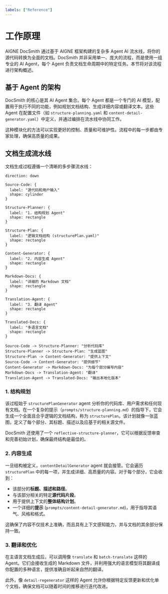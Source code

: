 ```yaml
---
labels: ["Reference"]
---
```


# 工作原理

AIGNE DocSmith 通过基于 AIGNE 框架构建的复杂多 Agent AI 流水线，将你的源代码转换为全面的文档。DocSmith 并非采用单一、庞大的流程，而是使用一组专业的 AI Agent，每个 Agent 负责文档生命周期中的特定任务。本节将对该流程进行架构概述。

## 基于 Agent 的架构

DocSmith 的核心是其 AI Agent 集合。每个 Agent 都是一个专门的 AI 模型，配置用于执行不同的功能，例如规划文档结构、生成详细内容或翻译文本。这些 Agent 在配置文件（如 `structure-planning.yaml` 和 `content-detail-generator.yaml`）中定义，并通过编排在流水线中协同工作。

这种模块化的方法可以实现更好的控制、质量和可维护性。流程中的每一步都由专家处理，确保高质量的成果。

## 文档生成流水线

文档生成过程遵循一个清晰的多步骤流水线：

```d2
direction: down

Source-Code: {
  label: "源代码和用户输入"
  shape: cylinder
}

Structure-Planner: {
  label: "1. 结构规划 Agent"
  shape: rectangle
}

Structure-Plan: {
  label: "逻辑文档结构 (structurePlan.yaml)"
  shape: rectangle
}

Content-Generator: {
  label: "2. 内容生成 Agent"
  shape: rectangle
}

Markdown-Docs: {
  label: "详细的 Markdown 文档"
  shape: rectangle
}

Translation-Agent: {
  label: "3. 翻译 Agent"
  shape: rectangle
}

Translated-Docs: {
  label: "多语言文档"
  shape: rectangle
}

Source-Code -> Structure-Planner: "分析代码库"
Structure-Planner -> Structure-Plan: "生成蓝图"
Structure-Plan -> Content-Generator: "提供上下文"
Source-Code -> Content-Generator: "提供细节"
Content-Generator -> Markdown-Docs: "为每个部分编写内容"
Markdown-Docs -> Translation-Agent: "翻译"
Translation-Agent -> Translated-Docs: "输出本地化版本"

```

### 1. 结构规划

该过程始于 `structurePlanGenerator` agent 分析你的代码库、用户需求和任何现有文档。在一个复杂的提示（`prompts/structure-planning.md`）的指导下，它会生成一个全面且合乎逻辑的文档结构，称为 `structurePlan`。该计划就像一张蓝图，定义了每个部分、其标题、描述以及应基于的相关源文件。

DocSmith 还使用了一个 `reflective-structure-planner`，它可以根据反馈审查和完善初始计划，确保最终结构是最佳的。

### 2. 内容生成

一旦结构被定义，`contentDetailGenerator` agent 就会接管。它会遍历 `structurePlan` 中的每一项，并生成详细、高质量的内容。对于每个部分，它会收到：

- 该部分的**标题、描述和路径**。
- 与该部分相关的特定**源代码片段**。
- 用于提供上下文的**整体结构计划**。
- 一个详细的**提示** (`prompts/content-detail-generator.md`)，用于指导其语气、风格和格式。

这确保了内容不仅技术上准确，而且具有上下文感知能力，并与文档的其余部分保持一致。

### 3. 翻译和优化

在主语言文档生成后，可以调用像 `translate` 和 `batch-translate` 这样的 Agent。它们会接收生成的 Markdown 文件，并利用强大的语言模型将其翻译成你配置的多种语言，提供准确且听起来自然的翻译。

此外，像 `detail-regenerator` 这样的 Agent 允许你根据特定反馈更新和优化单个文档，确保文档可以随着时间的推移进行迭代改进。